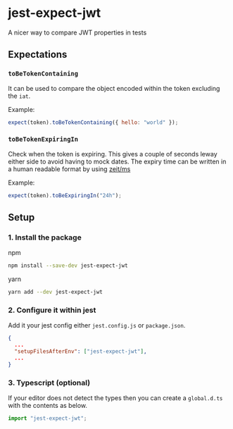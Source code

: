 # jest-expect-jwt

A nicer way to compare JWT properties in tests

## Expectations

### `toBeTokenContaining`

It can be used to compare the object encoded within the token excluding the `iat`.

Example:

```js
expect(token).toBeTokenContaining({ hello: "world" });
```

### `toBeTokenExpiringIn`

Check when the token is expiring. This gives a couple of seconds leway either side to avoid having
to mock dates. The expiry time can be written in a human readable format by using
[zeit/ms](https://github.com/zeit/ms)

Example:

```js
expect(token).toBeExpiringIn("24h");
```

## Setup

### 1. Install the package

npm

```sh
npm install --save-dev jest-expect-jwt
```

yarn

```sh
yarn add --dev jest-expect-jwt
```

### 2. Configure it within jest

Add it your jest config either `jest.config.js` or `package.json`.

```json
{
  ...
  "setupFilesAfterEnv": ["jest-expect-jwt"],
  ...
}
```

### 3. Typescript (optional)

If your editor does not detect the types then you can create a `global.d.ts` with the contents as
below.

```js
import "jest-expect-jwt";
```
